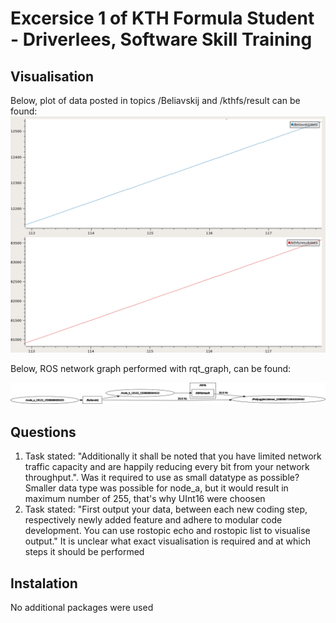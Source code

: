 # Excersice 1 of KTH Formula Student - Driverlees, Software Skill Training

## Visualisation

Below, plot of data posted in topics /Beliavskij and /kthfs/result can be found:
![alt text](https://github.com/dbeliavskij/kthsfdv-exc1/blob/master/2020-08-31_17-37-52_01_plot.png "Data visualisation")

Below, ROS network graph performed with rqt_graph, can be found:

![alt text](https://github.com/dbeliavskij/kthsfdv-exc1/blob/master/rosgraph.png "ROS Network visualisation")

## Questions

1. Task stated: "Additionally it shall be noted that you have limited network traffic capacity and are happily reducing every bit from your network throughput.". Was it required to use as small datatype as possible? Smaller data type was possible for node_a, but it would result in maximum number of 255, that's why UInt16 were choosen
2. Task stated: "First output your data, between each new coding step, respectively newly added feature and adhere to modular code development. You can use rostopic echo and rostopic list to visualise output." It is unclear what exact visualisation is required and at which steps it should be performed

## Instalation
No additional packages were used